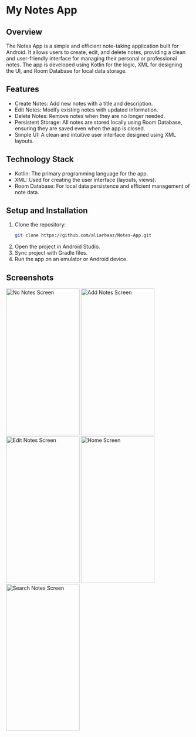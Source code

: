 # My Notes App

## Overview
The Notes App is a simple and efficient note-taking application built for Android. It allows users to create, edit, and delete notes, providing a clean and user-friendly interface for managing their personal or professional notes. The app is developed using Kotlin for the logic, XML for designing the UI, and Room Database for local data storage.

## Features
- Create Notes: Add new notes with a title and description.
- Edit Notes: Modify existing notes with updated information.
- Delete Notes: Remove notes when they are no longer needed.
- Persistent Storage: All notes are stored locally using Room Database, ensuring they are saved even when the app is closed.
- Simple UI: A clean and intuitive user interface designed using XML layouts.

## Technology Stack
- Kotlin: The primary programming language for the app.
- XML: Used for creating the user interface (layouts, views).
- Room Database: For local data persistence and efficient management of note data.

## Setup and Installation
1. Clone the repository:
    ```bash
    git clone https://github.com/aliarbaaz/Notes-App.git
    ```
2. Open the project in Android Studio.
3. Sync project with Gradle files.
4. Run the app on an emulator or Android device.

## Screenshots
<img src="https://github.com/user-attachments/assets/682b35d9-3207-4e94-bbc0-dc5ff5a0d8fc" width="200" height="400"  alt="No Notes Screen"/>
<img src="https://github.com/user-attachments/assets/10dbff53-1b11-4c2e-bc21-8c3a380149a3" width="200" height="400"  alt="Add Notes Screen"/>
<img src="https://github.com/user-attachments/assets/40d22fa6-0dd6-4d63-bf15-0b53c676419e" width="200" height="400"  alt="Edit Notes Screen"/>
<img src="https://github.com/user-attachments/assets/ffbf564b-1d79-4c8e-9714-34ac471ce3ed" width="200" height="400"  alt="Home Screen"/>
<img src="https://github.com/user-attachments/assets/df6c9a2e-54d0-4842-b9f9-941d728c2adf" width="200" height="400"  alt="Search Notes Screen"/>
